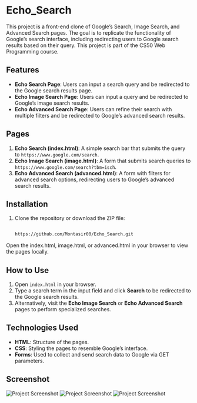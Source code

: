 
# Echo_Search

This project is a front-end clone of Google’s Search, Image Search, and Advanced Search pages. The goal is to replicate the functionality of Google’s search interface, including redirecting users to Google search results based on their query. This project is part of the CS50 Web Programming course.

## Features

- **Echo Search Page**: Users can input a search query and be redirected to the Google search results page.
- **Echo Image Search Page**: Users can input a query and be redirected to Google’s image search results.
- **Echo Advanced Search Page**: Users can refine their search with multiple filters and be redirected to Google’s advanced search results.

## Pages

1. **Echo Search (index.html)**: A simple search bar that submits the query to `https://www.google.com/search`.
2. **Echo Image Search (image.html)**: A form that submits search queries to `https://www.google.com/search?tbm=isch`.
3. **Echo Advanced Search (advanced.html)**: A form with filters for advanced search options, redirecting users to Google’s advanced search results.

## Installation

1. Clone the repository or download the ZIP file:

   ```bash

   https://github.com/Montasir00/Echo_Search.git
   
Open the index.html, image.html, or advanced.html in your browser to view the pages locally.

## How to Use

1. Open `index.html` in your browser.
2. Type a search term in the input field and click **Search** to be redirected to the Google search results.
3. Alternatively, visit the **Echo Image Search** or **Echo Advanced Search** pages to perform specialized searches.

## Technologies Used

- **HTML**: Structure of the pages.
- **CSS**: Styling the pages to resemble Google’s interface.
- **Forms**: Used to collect and send search data to Google via GET parameters.

## Screenshot
![Project Screenshot](pictures/index.png)
![Project Screenshot](pictures/Echo_image_search.png)
![Project Screenshot](pictures/Echo_Advanced_Search.png)
